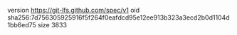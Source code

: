 version https://git-lfs.github.com/spec/v1
oid sha256:7d756305925916f5f264f0eafdcd95e12ee913b323a3ecd2b0d1104d1bb6ed75
size 3833
